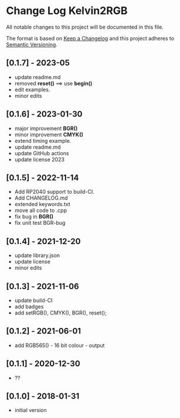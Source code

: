 # Change Log Kelvin2RGB

All notable changes to this project will be documented in this file.

The format is based on [Keep a Changelog](http://keepachangelog.com/)
and this project adheres to [Semantic Versioning](http://semver.org/).


## [0.1.7] - 2023-05
- update readme.md
- removed **reset()** ==> use **begin()**
- edit examples.
- minor edits


## [0.1.6] - 2023-01-30
- major improvement **BGR()**
- minor improvement **CMYK()**
- extend timing example.
- update readme.md
- update GitHub actions
- update license 2023

## [0.1.5] - 2022-11-14
- Add RP2040 support to build-CI.
- Add CHANGELOG.md
- extended keywords.txt
- move all code to .cpp
- fix bug in **BGR()**
- fix unit test BGR-bug

## [0.1.4] - 2021-12-20
- update library.json
- update license
- minor edits

## [0.1.3] - 2021-11-06
- update build-CI
- add badges
- add setRGB(), CMYK(), BGR(), reset();

## [0.1.2] - 2021-06-01
- add RGB565() - 16 bit colour - output

## [0.1.1] - 2020-12-30
- ??

## [0.1.0] - 2018-01-31
- initial version


